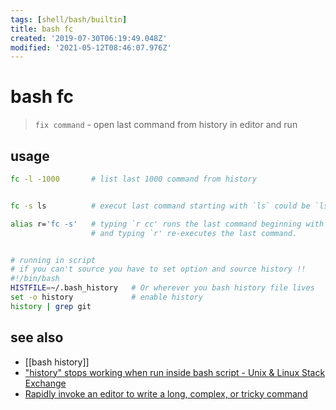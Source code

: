 ```yaml
---
tags: [shell/bash/builtin]
title: bash fc
created: '2019-07-30T06:19:49.048Z'
modified: '2021-05-12T08:46:07.976Z'
---
```


# bash fc

> `fix command` - open last command from history in editor and run

## usage
```sh
fc -l -1000       # list last 1000 command from history


fc -s ls          # execut last command starting with `ls` could be `ls -lah`

alias r='fc -s'   # typing `r cc' runs the last command beginning with `cc' 
                  # and typing `r' re-executes the last command.


# running in script 
# if you can't source you have to set option and source history !!
#!/bin/bash
HISTFILE=~/.bash_history   # Or wherever you bash history file lives
set -o history             # enable history
history | grep git
```

## see also
- [[bash history]]
- ["history" stops working when run inside bash script - Unix & Linux Stack Exchange](https://unix.stackexchange.com/a/112362/193945)
- [Rapidly invoke an editor to write a long, complex, or tricky command](https://www.commandlinefu.com/commands/view/1446/rapidly-invoke-an-editor-to-write-a-long-complex-or-tricky-command)
